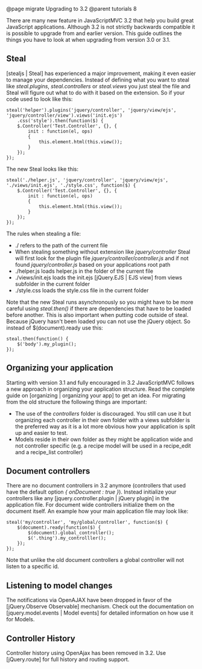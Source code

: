 @page migrate Upgrading to 3.2
@parent tutorials 8

There are many new feature in JavaScriptMVC 3.2 that help you build great JavaScript applications.
Although 3.2 is not strictly backwards compatible it is possible to upgrade from
and earlier version. This guide outlines the things you have to look at when upgrading from
version 3.0 or 3.1.

## Steal

[stealjs | Steal] has experienced a major improvement, making it even easier to manage your dependencies.
Instead of defining what you want to steal like _steal.plugins_, _steal.controllers_ or _steal.views_ you
just steal the file and Steal will figure out what to do with it based on the extension.
So if your code used to look like this:

	steal('helper').plugins('jquery/controller', 'jquery/view/ejs', 'jquery/controller/view').views('init.ejs')
		.css('style').then(function($) {
		$.Controller('Test.Controller', {}, {
			init : function(el, ops)
			{
				this.element.html(this.view());
			}
		});
	});

The new Steal looks like this:

	steal('./helper.js', 'jquery/controller', 'jquery/view/ejs', './views/init.ejs', './style.css', function($) {
		$.Controller('Test.Controller', {}, {
			init : function(el, ops)
			{
				this.element.html(this.view());
			}
		});
	});
	
The rules when stealing a file:

* ./ refers to the path of the current file
* When stealing something without extension like _jquery/controller_ Steal will first look for the plugin
file _jquery/controller/controller.js_ and if not found _jquery/controller.js_ based on your applications
root path
* ./helper.js loads helper.js in the folder of the current file
* ./views/init.ejs loads the init.ejs [jQuery.EJS | EJS view] from views subfolder in the current folder
* ./style.css loads the style.css file in the current folder

Note that the new Steal runs asynchronously so you might have to be more careful using _steal.then()_
if there are dependencies that have to be loaded before another. This is also important when putting code
outside of steal. Because jQuery hasn't been loaded you can not use the jQuery object. So instead of
$(document).ready use this:

    steal.then(function() {
		$('body').my_plugin();
    });


## Organizing your application

Starting with version 3.1 and fully encouraged in 3.2 JavaScriptMVC follows a new approach in organizing your application structure.
Read the complete guide on [organizing | organizing your app] to get an idea. For migrating from the old structure
the following things are important:

* The use of the _controllers_ folder is discouraged. You still can use it but organizing each controller in
their own folder with a views subfolder is the preferred way as it is a lot more obvious how your application
is split up and easier to test.
* Models reside in their own folder as they might be application wide and not controller specific
(e.g. a recipe model will be used in a recipe\_edit and a recipe\_list controller)

 
## Document controllers
 
There are no document controllers in 3.2 anymore (controllers that used have the default option _{ onDocument : true }_).
Instead initialize your controllers like any [jquery.controller.plugin | jQuery plugin] in the application file.
For document wide controllers initialize them on the document itself. 
An example how your main application file may look like:

	steal('my/controller', 'my/global/controller', function($) {
		$(document).ready(function($) {
			$(document).global_controller();
			$('.thing').my_controlller();
		});
	});

Note that unlike the old document controllers a global controller will not listen to a specific id.

## Listening to model changes
 
The notifications via OpenAJAX have been dropped in favor of the [jQuery.Observe Observable] mechanism.
Check out the documentation on [jquery.model.events | Model events] for detailed information on how use it for Models. 

## Controller History

Controller history using OpenAjax has been removed in 3.2. Use [jQuery.route] for full history and routing support.
